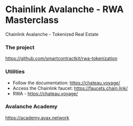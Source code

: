 # Chainlink Avalanche - RWA Masterclass
Chainlink Avalanche - Tokenized Real Estate

### The project
https://github.com/smartcontractkit/rwa-tokenization

### Utilities
- Follow the documentation: https://chateau.voyage/ 
- Access the Chainlink faucet: https://faucets.chain.link/
- RWA - https://chateau.voyage/

### Avalanche Academy
https://academy.avax.network
